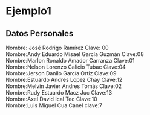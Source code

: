 # Ejemplo1 <br>
## Datos Personales<br>
Nombre: José Rodrigo Ramírez
Clave: 00 <br>
Nombre:Andy Eduardo Misael García Guzmán
Clave:08<br>
Nombre:Marlon Ronaldo Amador Carranza
Clave:01<br>
Nombre:Nelson Lorenzo Calicio Tubac
Clave:04<br>
Nombre:Jerson Danilo García Ortíz
Clave:09<br>
Nombre:Estuardo Andres Lopez Chay
Clave:12<br>
Nombre:Melvin Javier Andres Tomás
Clave:02<br>
Nombre:Rudy Estuardo Macz Juc
Clave:13<br>
Nombre:Axel David Ical Tec
Clave:10<br>
Nombre:Luis Miguel Cua Canel
clave:7<br>
